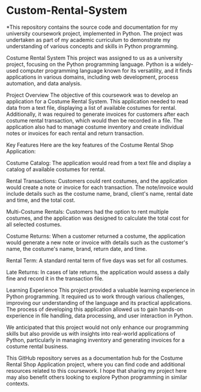 ﻿# Custom-Rental-System

*This repository contains the source code and documentation for my university coursework project, implemented in Python. The project was undertaken as part of my academic curriculum to demonstrate my understanding of various concepts and skills in Python programming.

Costume Rental System
This project was assigned to us as a university project, focusing on the Python programming language. Python is a widely-used computer programming language known for its versatility, and it finds applications in various domains, including web development, process automation, and data analysis.

Project Overview
The objective of this coursework was to develop an application for a Costume Rental System. This application needed to read data from a text file, displaying a list of available costumes for rental. Additionally, it was required to generate invoices for customers after each costume rental transaction, which would then be recorded in a file. The application also had to manage costume inventory and create individual notes or invoices for each rental and return transaction.

Key Features
Here are the key features of the Costume Rental Shop Application:

Costume Catalog: The application would read from a text file and display a catalog of available costumes for rental.

Rental Transactions: Customers could rent costumes, and the application would create a note or invoice for each transaction. The note/invoice would include details such as the costume name, brand, client's name, rental date and time, and the total cost.

Multi-Costume Rentals: Customers had the option to rent multiple costumes, and the application was designed to calculate the total cost for all selected costumes.

Costume Returns: When a customer returned a costume, the application would generate a new note or invoice with details such as the customer's name, the costume's name, brand, return date, and time.

Rental Term: A standard rental term of five days was set for all costumes.

Late Returns: In cases of late returns, the application would assess a daily fine and record it in the transaction file.

Learning Experience
This project provided a valuable learning experience in Python programming. It required us to work through various challenges, improving our understanding of the language and its practical applications. The process of developing this application allowed us to gain hands-on experience in file handling, data processing, and user interaction in Python.

We anticipated that this project would not only enhance our programming skills but also provide us with insights into real-world applications of Python, particularly in managing inventory and generating invoices for a costume rental business.

This GitHub repository serves as a documentation hub for the Costume Rental Shop Application project, where you can find code and additional resources related to this coursework. I hope that sharing my project here may also benefit others looking to explore Python programming in similar contexts.





